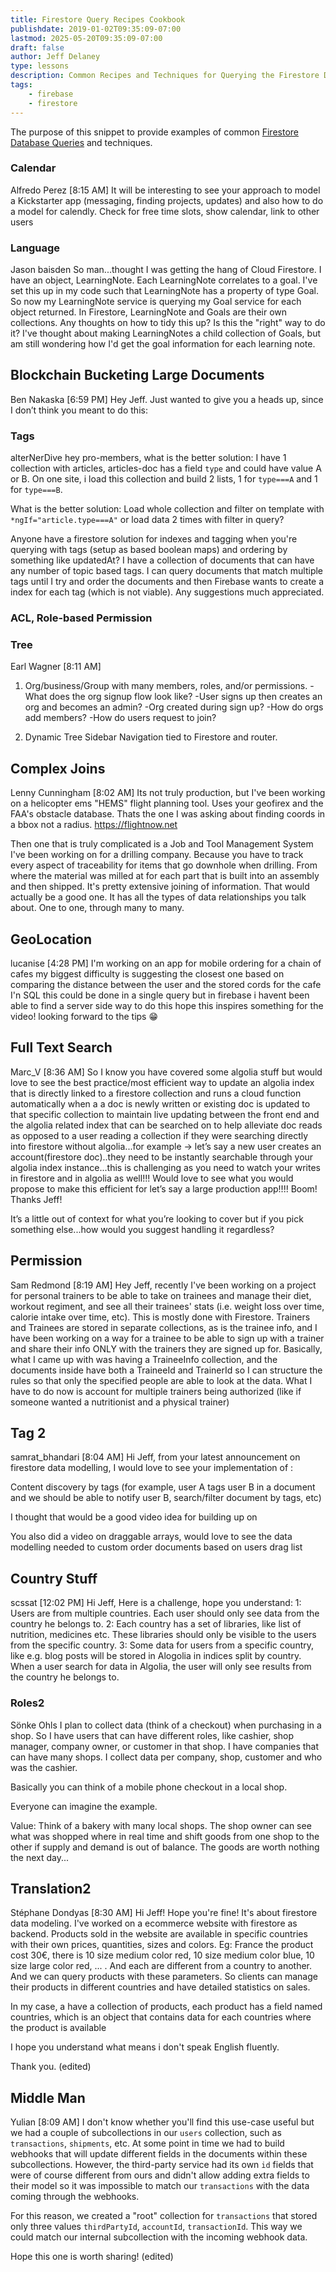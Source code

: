 ```yaml
---
title: Firestore Query Recipes Cookbook
publishdate: 2019-01-02T09:35:09-07:00
lastmod: 2025-05-20T09:35:09-07:00
draft: false
author: Jeff Delaney
type: lessons
description: Common Recipes and Techniques for Querying the Firestore Database
tags:
    - firebase
    - firestore
---
```



The purpose of this snippet to provide examples of common [Firestore Database Queries](https://firebase.google.com/docs/firestore/query-data/queries) and techniques. 


### Calendar
Alfredo Perez [8:15 AM]
It will be interesting to see your approach to model a Kickstarter app (messaging, finding projects, updates) and also how to do a  model for calendly. Check for free time slots, show calendar, link to other users


### Language



Jason baisden So man...thought I was getting the hang of Cloud Firestore. I have an object, LearningNote. Each LearningNote correlates to a goal. I've set this up in my code such that LearningNote has a property of type Goal. So now my LearningNote service is querying my Goal service for each object returned. In Firestore, LearningNote and Goals are their own collections. Any thoughts on how to tidy this up? Is this the "right" way to do it? I've thought about making LearningNotes a child collection of Goals, but am still wondering how I'd get the goal information for each learning note.

## Blockchain Bucketing Large Documents

Ben Nakaska [6:59 PM]
Hey Jeff.
Just wanted to give you a heads up, since I don’t think you meant to do this:


### Tags
alterNerDive hey pro-members, what is the better solution:
I have 1 collection with articles, articles-doc has a field `type` and could have value A or B.
On one site, i load this collection and build 2 lists, 1 for `type===A` and 1 for `type===B`.

What is the better solution:
Load whole collection and filter on template with `*ngIf="article.type===A"` or load data 2 times with filter in query?


Anyone have a firestore solution for indexes and tagging when you're querying with tags (setup as based boolean maps) and ordering by something like updatedAt?  I have a collection of documents that can have any number of topic based tags.  I can query documents that match multiple tags until I try and order the documents and then Firebase wants to create a index for each tag (which is not viable).  Any suggestions much appreciated.

### ACL, Role-based Permission
### Tree

Earl Wagner [8:11 AM]
1. Org/business/Group with many members, roles, and/or permissions. 
-What does the org signup flow look like?
 -User signs up then creates an org and becomes an admin?
 -Org created during sign up?
-How do orgs add members?
-How do users request to join?

2. Dynamic Tree Sidebar Navigation tied to Firestore and router.

## Complex Joins
Lenny Cunningham [8:02 AM]
Its not truly production, but I've been working on a helicopter ems "HEMS" flight planning tool. Uses your geofirex and the FAA's obstacle database. Thats the one I was asking about finding coords in a bbox not a radius.   https://flightnow.net

Then one that is truly complicated is a Job and Tool Management System I've been working on for a drilling company.  Because you have to track every aspect of traceability for items that go downhole when drilling.  From where the material was milled at for each part that is built into an assembly and then shipped.  It's pretty extensive joining of information. That would actually be a good one. It has all the types of data relationships you talk about.  One to one, through many to many.


## GeoLocation
lucanise [4:28 PM]
I'm working on an app for mobile ordering for a chain of cafes my biggest difficulty is suggesting the closest one based on comparing the distance between the user and the stored cords for the cafe
I'n SQL this could be done in a single query but in firebase i havent been able to find a server side way to do this
hope this inspires something for the video! looking forward to the tips :grin:


## Full Text Search
Marc_V [8:36 AM]
So I know you have covered some algolia stuff but would love to see the best practice/most efficient way to update an algolia index that is directly linked to a firestore collection and runs a cloud function automatically when a a doc is newly written or existing doc is updated to that specific collection to maintain live updating between the front end and the algolia related index that can be searched on to help alleviate doc reads as opposed to a user reading a collection if they were searching directly into firestore without algolia...for example -> let’s say a new user creates an account(firestore doc)..they need to be instantly searchable through your algolia index instance...this is challenging as you need to watch your writes in firestore and in algolia as well!!! Would love to see what you would propose to make this efficient for let’s say a large production app!!!! Boom! Thanks Jeff!

It’s a little out of context for what you’re looking to cover but if you pick something else...how would you suggest handling it regardless?


## Permission
Sam Redmond [8:19 AM]
Hey Jeff, recently I've been working on a project for personal trainers to be able to take on trainees and manage their diet, workout regiment, and see all their trainees' stats (i.e. weight loss over time, calorie intake over time, etc). This is mostly done with Firestore. Trainers and Trainees are stored in separate collections, as is the trainee info, and I have been working on a way for a trainee to be able to sign up with a trainer and share their info ONLY with the trainers they are signed up for. Basically, what I came up with was having a TraineeInfo collection, and the documents inside have both a TraineeId and TrainerId so I can structure the rules so that only the specified people are able to look at the data. What I have to do now is account for multiple trainers being authorized (like if someone wanted a nutritionist and a physical trainer)


## Tag 2

samrat_bhandari [8:04 AM]
Hi Jeff, from your latest announcement on firestore data modelling, I would love to see your implementation of :

Content discovery by tags (for example, user A tags user B in a document and we should be able to notify user B, search/filter document by tags, etc)

I thought that would be a good video idea for building up on

You also did a video on draggable arrays, would love to see the data modelling needed to custom order documents based on users drag list



## Country Stuff
scssat [12:02 PM]
Hi Jeff,
Here is a challenge, hope you understand:
1: Users are from multiple countries. Each user should only see data from the country he belongs to.
2: Each country has a set of libraries, like list of nutrition, medicines etc. These libraries should only be visible to the users from the specific country.
3: Some data for users from a specific country, like e.g. blog posts will be stored in Alogolia in indices split by country. When a user search for data in Algolia, the user will only see results from the country he belongs to.

### Roles2

Sönke Ohls
I plan to collect data (think of a checkout) when purchasing in a shop. So I have users that can have different roles, like cashier, shop manager, company owner, or customer in that shop. I have companies that can have many shops. I collect data per company, shop, customer and who was the cashier.

Basically you can think of a mobile phone checkout in a local shop.

Everyone can imagine the example.

Value: Think of a bakery with many local shops. The shop owner can see what was shopped where in real time and shift goods from one shop to the other if supply and demand is out of balance. The goods are worth nothing the next day...

## Translation2
Stéphane Dondyas [8:30 AM]
Hi Jeff! Hope you're fine!
It's about firestore data modeling. I've worked on a ecommerce website with firestore as backend. Products sold in the website are available in specific countries with their own prices, quantities, sizes and colors. Eg: France the product cost 30€, there is 10 size medium color red, 10 size medium color blue, 10 size large color red, ... .
And each are different from a country to another. And we can query products with these parameters. So clients can manage their products in different countries and have detailed statistics on sales.

In my case, a have a collection of products, each product has a field named countries, which is an object that contains data for each countries where the product is available


I hope you understand what means i don't speak English fluently.

Thank you. (edited) 


## Middle Man
Yulian [8:09 AM]
I don't know whether you'll find this use-case useful but we had a couple of subcollections in our `users` collection, such as `transactions`, `shipments`, etc. At some point in time we had to build webhooks that will update different fields in the documents within these subcollections. However, the third-party service had its own `id` fields that were of course different from ours and didn't allow adding extra fields to their model so it was impossible to match our `transactions` with the data coming through the webhooks.

For this reason, we created a "root" collection for `transactions` that stored only three values `thirdPartyId`, `accountId`, `transactionId`. This way we could match our internal subcollection with the incoming webhook data.

Hope this one is worth sharing! (edited) 